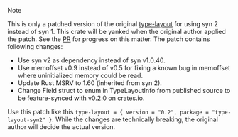 > [!NOTE]  
> This is only a patched version of the original [type-layout](https://crates.io/crates/type-layout) for using syn 2 instead of syn 1. This crate will be yanked when the original author applied the patch. See the [PR](https://github.com/LPGhatguy/type-layout/pull/9) for progress on this matter.
> The patch contains following changes:
>
> - Use syn v2 as dependency instead of syn v1.0.40.
> - Use memoffset v0.9 instead of v0.5 for fixing a known bug in memoffset where uninitialized memory could be read.
> - Update Rust MSRV to 1.60 (inherited from syn 2).
> - Change Field struct to enum in TypeLayoutInfo from published source to be feature-synced with v0.2.0 on crates.io.
>
> Use this patch like this `type-layout = { version = "0.2", package = "type-layout-syn2" }`.
> While the changes are technically breaking, the original author will decide the actual version.
